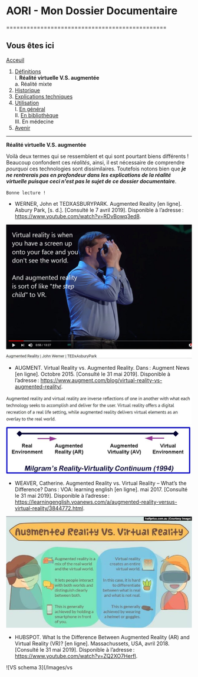# AORI - Mon Dossier Documentaire
===============================================

## Vous êtes ici  
[Acceuil](Introduction.md)

1. [Définitions](Definition.md)  
    I. **Réalité virtuelle V.S. augmentée**  
             a. Réalité mixte
2. [Historique](Histoire.md)
3. [Explications techniques](Fonctionnement.md)
4. [Utilisation](utilisation.md)  
     I.   [En général](engeneral.md)  
     II.  [En bibliothèque](bibli.md)  
     III. En médecine  
 5. [Avenir](Avenir.md)

-----------------------------------------------
 **Réalité virtuelle V.S. augmentée**
 
Voilà deux termes qui se ressemblent et qui sont pourtant biens différents ! Beaucoup confondent ces *réalités*, ainsi, il est nécessaire de comprendre *pourquoi* ces technologies sont dissimilaires. Toutefois notons bien que ___je ne rentrerais pas en profondeur dans les explications de la réalité virtuelle puisque ceci n'est pas le sujet de ce dossier documentaire___.

````
Bonne lecture !
````
* WERNER, John et TEDXASBURYPARK. Augmented Reality [en ligne]. Asbury Park, [s. d.]. [Consulté le 7 avril 2019]. Disponible à l’adresse : https://www.youtube.com/watch?v=RDvBowq3ed8.  

![Défintion facile](/Images/vs1.JPG)  
 
* AUGMENT. Virtual Reality vs. Augmented Reality. Dans : Augment News [en ligne]. Octobre 2015. [Consulté le 31 mai 2019]. Disponible à l’adresse : https://www.augment.com/blog/virtual-reality-vs-augmented-reality/.

![VS plus complet](/Images/vs2.JPG)
![VS schema](/Images/vs3.JPG)  
 
 * WEAVER, Catherine. Augmented Reality vs. Virtual Reality – What’s the Difference? Dans : VOA: learning english [en ligne]. mai 2017. [Consulté le 31 mai 2019]. Disponible à l’adresse : https://learningenglish.voanews.com/a/augmented-reality-versus-virtual-reality/3844772.html.
 
 ![VS schema2](/Images/vs4.JPG)  
 
 * HUBSPOT. What Is the Difference Between Augmented Reality (AR) and Virtual Reality (VR)? [en ligne]. Massachussets, USA, avril 2018. [Consulté le 31 mai 2019]. Disponible à l’adresse : https://www.youtube.com/watch?v=ZQ2XO7HerfI.
 
 ![VS schema 3](/Images/vs
 
 
